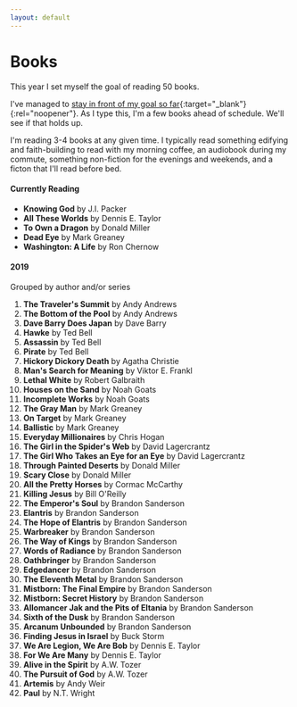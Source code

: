 ```yaml
---
layout: default
---
```


<h1 class="Page-title">Books</h1>

<p class="Lede">This year I set myself the goal of reading 50 books.</p>

I've managed to [stay in front of my goal so far](https://www.goodreads.com/user/show/13207293-josh){:target="_blank"}{:rel="noopener"}. As I type this, I'm a few books ahead of schedule. We'll see if that holds up.

I'm reading 3-4 books at any given time. I typically read something edifying and faith-building to read with my morning coffee, an audiobook during my commute, something non-fiction for the evenings and weekends, and a ficton that I'll read before bed.

#### Currently Reading

- **Knowing God** by J.I. Packer
- **All These Worlds** by Dennis E. Taylor
- **To Own a Dragon** by Donald Miller
- **Dead Eye** by Mark Greaney
- **Washington: A Life** by Ron Chernow

#### 2019

Grouped by author and/or series

1. **The Traveler's Summit** by Andy Andrews
1. **The Bottom of the Pool** by Andy Andrews
1. **Dave Barry Does Japan** by Dave Barry
1. **Hawke** by Ted Bell
1. **Assassin** by Ted Bell
1. **Pirate** by Ted Bell
1. **Hickory Dickory Death** by Agatha Christie
1. **Man's Search for Meaning** by Viktor E. Frankl
1. **Lethal White** by Robert Galbraith
1. **Houses on the Sand** by Noah Goats
1. **Incomplete Works** by Noah Goats
1. **The Gray Man** by Mark Greaney
1. **On Target** by Mark Greaney
1. **Ballistic** by Mark Greaney
1. **Everyday Millionaires** by Chris Hogan
1. **The Girl in the Spider's Web** by David Lagercrantz
1. **The Girl Who Takes an Eye for an Eye** by David Lagercrantz
1. **Through Painted Deserts** by Donald Miller
1. **Scary Close** by Donald Miller
1. **All the Pretty Horses** by Cormac McCarthy
1. **Killing Jesus** by Bill O'Reilly
1. **The Emperor's Soul** by Brandon Sanderson
1. **Elantris** by Brandon Sanderson
1. **The Hope of Elantris** by Brandon Sanderson
1. **Warbreaker** by Brandon Sanderson
1. **The Way of Kings** by Brandon Sanderson
1. **Words of Radiance** by Brandon Sanderson
1. **Oathbringer** by Brandon Sanderson
1. **Edgedancer** by Brandon Sanderson
1. **The Eleventh Metal** by Brandon Sanderson
1. **Mistborn: The Final Empire** by Brandon Sanderson
1. **Mistborn: Secret History** by Brandon Sanderson
1. **Allomancer Jak and the Pits of Eltania** by Brandon Sanderson
1. **Sixth of the Dusk** by Brandon Sanderson
1. **Arcanum Unbounded** by Brandon Sanderson
1. **Finding Jesus in Israel** by Buck Storm
1. **We Are Legion, We Are Bob** by Dennis E. Taylor
1. **For We Are Many** by Dennis E. Taylor
1. **Alive in the Spirit** by A.W. Tozer
1. **The Pursuit of God** by A.W. Tozer
1. **Artemis** by Andy Weir
1. **Paul** by N.T. Wright
